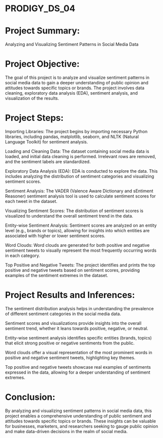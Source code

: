 # PRODIGY_DS_04

# Project Summary: 

Analyzing and Visualizing Sentiment Patterns in Social Media Data

# Project Objective:
The goal of this project is to analyze and visualize sentiment patterns in social media data to gain a deeper understanding of public opinion and attitudes towards specific topics or brands. The project involves data cleaning, exploratory data analysis (EDA), sentiment analysis, and visualization of the results.

# Project Steps:

Importing Libraries: The project begins by importing necessary Python libraries, including pandas, matplotlib, seaborn, and NLTK (Natural Language Toolkit) for sentiment analysis.

Loading and Cleaning Data: The dataset containing social media data is loaded, and initial data cleaning is performed. Irrelevant rows are removed, and the sentiment labels are standardized.

Exploratory Data Analysis (EDA): EDA is conducted to explore the data. This includes analyzing the distribution of sentiment categories and visualizing sentiment scores.

Sentiment Analysis: The VADER (Valence Aware Dictionary and sEntiment Reasoner) sentiment analysis tool is used to calculate sentiment scores for each tweet in the dataset.

Visualizing Sentiment Scores: The distribution of sentiment scores is visualized to understand the overall sentiment trend in the data.

Entity-wise Sentiment Analysis: Sentiment scores are analyzed on an entity level (e.g., brands or topics), allowing for insights into which entities are associated with higher or lower sentiment scores.

Word Clouds: Word clouds are generated for both positive and negative sentiment tweets to visually represent the most frequently occurring words in each category.

Top Positive and Negative Tweets: The project identifies and prints the top positive and negative tweets based on sentiment scores, providing examples of the sentiment extremes in the dataset.

# Project Results and Inferences:

The sentiment distribution analysis helps in understanding the prevalence of different sentiment categories in the social media data.

Sentiment scores and visualizations provide insights into the overall sentiment trend, whether it leans towards positive, negative, or neutral.

Entity-wise sentiment analysis identifies specific entities (brands, topics) that elicit strong positive or negative sentiments from the public.

Word clouds offer a visual representation of the most prominent words in positive and negative sentiment tweets, highlighting key themes.

Top positive and negative tweets showcase real examples of sentiments expressed in the data, allowing for a deeper understanding of sentiment extremes.

# Conclusion:
By analyzing and visualizing sentiment patterns in social media data, this project enables a comprehensive understanding of public sentiment and attitudes towards specific topics or brands. These insights can be valuable for businesses, marketers, and researchers seeking to gauge public opinion and make data-driven decisions in the realm of social media.
